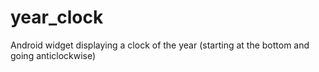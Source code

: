 # year_clock
Android widget displaying a clock of the year (starting at the bottom and going anticlockwise)
